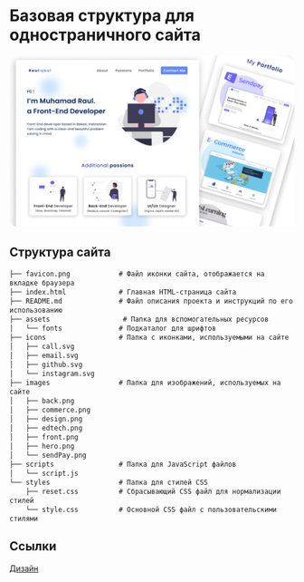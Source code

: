 # Базовая структура для одностраничного сайта

<img src='./.trash/cover.png' />

## Структура сайта

```
├── favicon.png            # Файл иконки сайта, отображается на вкладке браузера
├── index.html             # Главная HTML-страница сайта
├── README.md              # Файл описания проекта и инструкций по его использованию
├── assets                  # Папка для вспомогательных ресурсов
│   └── fonts              # Подкаталог для шрифтов
├── icons                  # Папка с иконками, используемыми на сайте
│   ├── call.svg
│   ├── email.svg
│   ├── github.svg
│   └── instagram.svg
├── images                 # Папка для изображений, используемых на сайте
│   ├── back.png
│   ├── commerce.png
│   ├── design.png
│   ├── edtech.png
│   ├── front.png
│   ├── hero.png
│   └── sendPay.png
├── scripts                # Папка для JavaScript файлов
│   └── script.js
└── styles                 # Папка для стилей CSS
    ├── reset.css          # Сбрасывающий CSS файл для нормализации стилей
    └── style.css          # Основной CSS файл с пользовательскими стилями
```

## Ссылки

[Дизайн](<https://www.figma.com/design/W3gGtwhWr0BIiJLqnElRPq/Resume-Web-Design-(Community)?t=0VV1j8fgejgXlF1v-0>)
